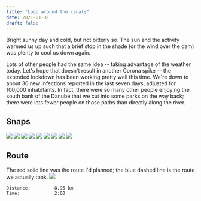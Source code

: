 ```yaml
---
title: "Loop around the canals"
date: 2021-01-31
draft: false
---
```

Bright sunny day and cold, but not bitterly so.  The sun and the activity warmed us up such that a brief stop in the shade (or the wind over the dam) was plenty to cool us down again.

Lots of other people had the same idea -- taking advantage of the weather today.  Let's hope that doesn't result in another Corona spike -- the extended lockdown has been working pretty well this time.  We're down to about 30 new infections reported in the last seven days, adjusted for 100,000 inhabitants.  In fact, there were so many other people enjoying the south bank of the Danube that we cut into some parks on the way back; there were lots fewer people on those paths than directly along the river.

## Snaps

![](/IMG_8673_s.jpg)
![](/IMG_8675_s.jpg)
![](/IMG_8676_s.jpg)
![](/IMG_8678_s.jpg)
![](/IMG_8679_s.jpg)
![](/IMG_8681_s.jpg)
![](/IMG_8682_s.jpg)
![](/IMG_8683_s.jpg)
![](/IMG_8684_s.jpg)

## Route
The red solid line was the route I'd planned; the blue dashed line is the route we actually took.
![](/20210131.jpg)  

```
Distance:         8.95 km
Time:             2:00 
```
